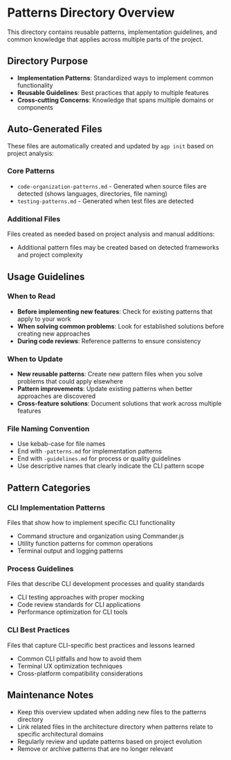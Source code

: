 # Patterns Directory Overview

This directory contains reusable patterns, implementation guidelines, and common knowledge that applies across multiple parts of the project.

## Directory Purpose
- **Implementation Patterns**: Standardized ways to implement common functionality
- **Reusable Guidelines**: Best practices that apply to multiple features
- **Cross-cutting Concerns**: Knowledge that spans multiple domains or components

## Auto-Generated Files

These files are automatically created and updated by `agp init` based on project analysis:

### Core Patterns
- `code-organization-patterns.md` - Generated when source files are detected (shows languages, directories, file naming)
- `testing-patterns.md` - Generated when test files are detected

### Additional Files
Files created as needed based on project analysis and manual additions:
- Additional pattern files may be created based on detected frameworks and project complexity

## Usage Guidelines

### When to Read
- **Before implementing new features**: Check for existing patterns that apply to your work
- **When solving common problems**: Look for established solutions before creating new approaches
- **During code reviews**: Reference patterns to ensure consistency

### When to Update
- **New reusable patterns**: Create new pattern files when you solve problems that could apply elsewhere
- **Pattern improvements**: Update existing patterns when better approaches are discovered
- **Cross-feature solutions**: Document solutions that work across multiple features

### File Naming Convention
- Use kebab-case for file names
- End with `-patterns.md` for implementation patterns
- End with `-guidelines.md` for process or quality guidelines
- Use descriptive names that clearly indicate the CLI pattern scope

## Pattern Categories

### CLI Implementation Patterns
Files that show how to implement specific CLI functionality
- Command structure and organization using Commander.js
- Utility function patterns for common operations
- Terminal output and logging patterns

### Process Guidelines
Files that describe CLI development processes and quality standards
- CLI testing approaches with proper mocking
- Code review standards for CLI applications
- Performance optimization for CLI tools

### CLI Best Practices
Files that capture CLI-specific best practices and lessons learned
- Common CLI pitfalls and how to avoid them
- Terminal UX optimization techniques
- Cross-platform compatibility considerations

## Maintenance Notes
- Keep this overview updated when adding new files to the patterns directory
- Link related files in the architecture directory when patterns relate to specific architectural domains
- Regularly review and update patterns based on project evolution
- Remove or archive patterns that are no longer relevant